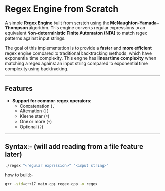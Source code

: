 # Regex Engine from Scratch

A simple **Regex Engine** built from scratch using the **McNaughton–Yamada–Thompson** algorithm. This engine converts regular expressions to an equivalent **Non-deterministic Finite Automaton (NFA)** to match regex patterns against input strings.

The goal of this implementation is to provide a **faster** and **more efficient** regex engine compared to traditional backtracking methods, which have exponential time complexity. This engine has **linear time complexity** when matching a regex against an input string compared to exponential time complexity using backtracking.

---

## Features

- **Support for common regex operators**:
  - Concatenation (`.`)
  - Alternation (`|`)
  - Kleene star (`*`)
  - One or more (`+`)
  - Optional (`?`)

---

## Syntax:- (will add reading from a file feature later)

```bash
./regex "<regular expression>" "<input string>"
```

how to build:-

```bash
g++ -std=c++17 main.cpp regex.cpp -o regex
